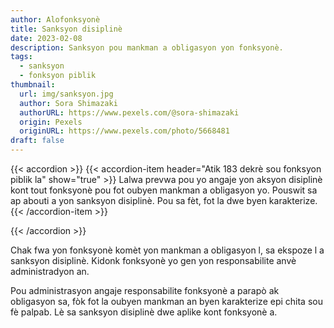 ```yaml
---
author: Alofonksyonè
title: Sanksyon disiplinè
date: 2023-02-08
description: Sanksyon pou mankman a obligasyon yon fonksyonè.
tags:
  - sanksyon
  - fonksyon piblik 
thumbnail:
  url: img/sanksyon.jpg
  author: Sora Shimazaki
  authorURL: https://www.pexels.com/@sora-shimazaki
  origin: Pexels
  originURL: https://www.pexels.com/photo/5668481
draft: false
---
```


{{< accordion >}}
  {{< accordion-item header="Atik 183 dekrè sou fonksyon piblik la" show="true" >}}
  Lalwa prevwa pou yo angaje yon aksyon disiplinè kont tout fonksyonè pou fot oubyen mankman a obligasyon yo. Pouswit sa ap abouti a yon sanksyon disiplinè. Pou sa fèt, fot la dwe byen karakterize.
    {{< /accordion-item >}}
  <!-- {{< accordion-item header="Accordion Item #2" >}}
    This is the third item's accordion body.
  {{< /accordion-item >}} -->
  <!-- {{< accordion-item header="Accordion Item #3" >}}
    This is the third item's accordion body.
  {{< /accordion-item >}} -->
{{< /accordion >}}

Chak fwa yon fonksyonè komèt yon mankman a obligasyon l, sa ekspoze l a sanksyon disiplinè. Kidonk fonksyonè yo gen yon responsabilite anvè administradyon an. 

Pou administrasyon angaje responsabilite fonksyonè a parapò ak obligasyon sa, fòk fot la oubyen mankman an byen karakterize epi chita sou fè palpab. Lè sa sanksyon disiplinè dwe aplike kont fonksyonè a. 
